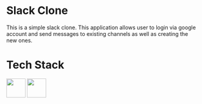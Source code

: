 # Slack Clone

This is a simple slack clone. This application allows user to login via google account and send messages to existing channels as well as creating the new ones.

# Tech Stack
<img width="50" height="50" src="https://cdn.worldvectorlogo.com/logos/react-2.svg" /> 
<img width="50" height="50" src="https://cdn.worldvectorlogo.com/logos/react-2.svg" />
